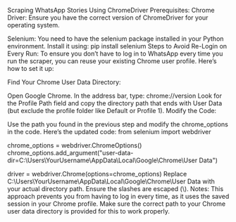 Scraping WhatsApp Stories Using ChromeDriver
Prerequisites:
Chrome Driver: Ensure you have the correct version of ChromeDriver for your operating system.

Selenium: You need to have the selenium package installed in your Python environment. Install it using:
pip install selenium
Steps to Avoid Re-Login on Every Run:
To ensure you don’t have to log in to WhatsApp every time you run the scraper, you can reuse your existing Chrome user profile. Here’s how to set it up:

Find Your Chrome User Data Directory:

Open Google Chrome.
In the address bar, type: chrome://version
Look for the Profile Path field and copy the directory path that ends with User Data (but exclude the profile folder like Default or Profile 1).
Modify the Code:

Use the path you found in the previous step and modify the chrome_options in the code. Here’s the updated code:
from selenium import webdriver

chrome_options = webdriver.ChromeOptions()
chrome_options.add_argument("user-data-dir=C:\\Users\\YourUsername\\AppData\\Local\\Google\\Chrome\\User Data")

driver = webdriver.Chrome(options=chrome_options)
Replace C:\\Users\\YourUsername\\AppData\\Local\\Google\\Chrome\\User Data with your actual directory path. Ensure the slashes are escaped (\\).
Notes:
This approach prevents you from having to log in every time, as it uses the saved session in your Chrome profile.
Make sure the correct path to your Chrome user data directory is provided for this to work properly.